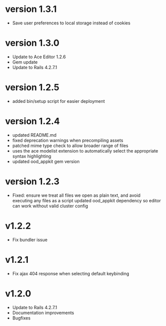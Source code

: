 # version 1.3.1

* Save user preferences to local storage instead of cookies

# version 1.3.0

* Update to Ace Editor 1.2.6
* Gem update
* Update to Rails 4.2.7.1

# version 1.2.5

* added bin/setup script for easier deployment

# version 1.2.4

* updated README.md
* fixed deprecation warnings when precompiling assets
* patched mime type check to allow broader range of files
* uses the ace modelist extension to automatically select the appropriate syntax highlighting
* updated ood_appkit gem version

# version 1.2.3

* Fixed: ensure we treat all files we open as plain text, and avoid executing any files as a script updated ood_appkit dependency so editor can work without valid cluster config

# v1.2.2

* Fix bundler issue

# v1.2.1

* Fix ajax 404 response when selecting default keybinding

# v1.2.0

* Update to Rails 4.2.7.1
* Documentation improvements
* Bugfixes

